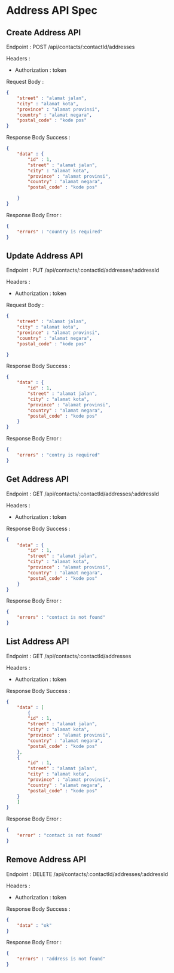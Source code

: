 # Address API Spec

## Create Address API

Endpoint : POST /api/contacts/:contactId/addresses

Headers :
- Authorization : token

Request Body :

```json
{
    "street" : "alamat jalan",
    "city" : "alamat kota",
    "province" : "alamat provinsi",
    "country" : "alamat negara",
    "postal_code" : "kode pos"
}
```

Response Body Success :

```json
{
    "data" : {
        "id" : 1,
        "street" : "alamat jalan",
        "city" : "alamat kota",
        "province" : "alamat provinsi",
        "country" : "alamat negara",
        "postal_code" : "kode pos"

    }
}
```

Response Body Error :

```json
{
    "errors" : "country is required"
}
```

## Update Address API

Endpoint : PUT /api/contacts/:contactId/addresses/:addressId

Headers :
- Authorization : token

Request Body :

```json
{
    "street" : "alamat jalan",
    "city" : "alamat kota",
    "province" : "alamat provinsi",
    "country" : "alamat negara",
    "postal_code" : "kode pos"

}
```
Response Body Success :

```json
{
    "data" : {
        "id" : 1,
        "street" : "alamat jalan",
        "city" : "alamat kota",
        "province" : "alamat provinsi",
        "country" : "alamat negara",
        "postal_code" : "kode pos"
    }
}
```

Response Body Error :

```json
{
    "errors" : "contry is required"
}
```

## Get Address API

Endpoint : GET /api/contacts/:contactId/addresses/:addressId

Headers :
- Authorization : token

Response Body Success :

```json
{
    "data" : {
        "id" : 1,
        "street" : "alamat jalan",
        "city" : "alamat kota",
        "province" : "alamat provinsi",
        "country" : "alamat negara",
        "postal_code" : "kode pos"
    }
}
```

Response Body Error :

```json
{
    "errors" : "contact is not found"
}
```
## List Address API 

Endpoint : GET /api/contacts/:contactId/addresses

Headers :
- Authorization : token

Response Body Success :

```json
{
    "data" : [
        {
        "id" : 1,
        "street" : "alamat jalan",
        "city" : "alamat kota",
        "province" : "alamat provinsi",
        "country" : "alamat negara",
        "postal_code" : "kode pos"
    },
    {
        "id" : 1,
        "street" : "alamat jalan",
        "city" : "alamat kota",
        "province" : "alamat provinsi",
        "country" : "alamat negara",
        "postal_code" : "kode pos"
    }
    ]
}
```

Response Body Error : 

```json
{
    "error" : "contact is not found"
}
```

## Remove Address API

Endpoint : DELETE /api/contacts/:contactId/addresses/:addressId

Headers :
- Authorization : token

Response Body Success :


```json
{
    "data" : "ok"
}
```
Response Body Error :

```json
{
    "errors" : "address is not found"
}
```

